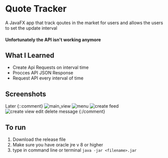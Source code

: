 # Quote Tracker
A JavaFX app that track qoutes in the market for users and allows the users to set the update interval

#### Unfortunately the API isn't working anymore

## What I Learned
- Create Api Requests on interval time
- Procces API JSON Response
- Request API every interval of time

## Screenshots  
Later
{::comment}
![main_view](screenshots/main_view.png)
![menu](screenshots/menu.png)
![create feed](screenshots/create_feed.png)
![create view edit delete message](screenshots/create_view_edit_delete_message.png)
{:/comment}

## To run
1. Download the release file  
2. Make sure you have oracle jre v 8 or higher
3. type in command line or terminal ` java -jar <filename>.jar `
